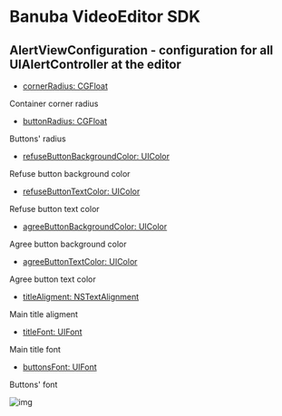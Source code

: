 # Banuba VideoEditor SDK
## AlertViewConfiguration - configuration for all UIAlertController at the editor

- [cornerRadius: CGFloat](/Example/Example/Extension/AlertViewConfiguration.swift#L4)

Container corner radius

- [buttonRadius: CGFloat](/Example/Example/Extension/AlertViewConfiguration.swift#L5)

Buttons' radius

- [refuseButtonBackgroundColor: UIColor](/Example/Example/Extension/AlertViewConfiguration.swift#L6)

Refuse button background color

- [refuseButtonTextColor: UIColor](/Example/Example/Extension/AlertViewConfiguration.swift#L7)

Refuse button text color

- [agreeButtonBackgroundColor: UIColor](/Example/Example/Extension/AlertViewConfiguration.swift#L8)

Agree button background color

- [agreeButtonTextColor: UIColor](/Example/Example/Extension/AlertViewConfiguration.swift#L9)

Agree button text color

- [titleAligment: NSTextAlignment](/Example/Example/Extension/AlertViewConfiguration.swift#L10)

Main title aligment

- [titleFont: UIFont](/Example/Example/Extension/AlertViewConfiguration.swift#L11)

Main title font

- [buttonsFont: UIFont](/Example/Example/Extension/AlertViewConfiguration.swift#L12)

Buttons' font

![img](screenshots/AlertScreen.png)
